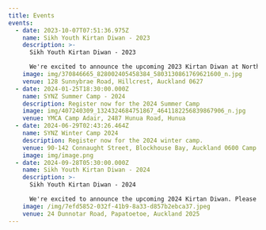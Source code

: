 ```yaml
---
title: Events
events:
  - date: 2023-10-07T07:51:36.975Z
    name: Sikh Youth Kirtan Diwan - 2023
    description: >-
      Sikh Youth Kirtan Diwan - 2023

      We're excited to announce the upcoming 2023 Kirtan Diwan at North Shore Gurudwara. Please join us as sangat and kirtanis for a blissful night of Gurbani. Signup through the QR code or message our social media pages.
    image: img/370846665_828002405458384_5803130861769621600_n.jpg
    venue: 128 Sunnybrae Road, Hillcrest, Auckland 0627
  - date: 2024-01-25T18:30:00.000Z
    name: SYNZ Summer Camp - 2024
    description: Register now for the 2024 Summer Camp
    image: img/407240309_1324324684751867_4641182256839867906_n.jpg
    venue: YMCA Camp Adair, 2487 Hunua Road, Hunua
  - date: 2024-06-29T02:43:26.464Z
    name: SYNZ Winter Camp 2024
    description: Register now for the 2024 winter camp.
    venue: 90-142 Connaught Street, Blockhouse Bay, Auckland 0600 Camp Motu Moana
    image: img/image.png
  - date: 2024-09-28T05:30:00.000Z
    name: Sikh Youth Kirtan Diwan - 2024
    description: >-
      Sikh Youth Kirtan Diwan - 2024

      We're excited to announce the upcoming 2024 Kirtan Diwan. Please join us as sangat and kirtanis for a blissful night of Gurbani. Signup through the QR code or message our social media pages.
    image: /img/7efd5852-032f-41b9-8a33-d857b2ebca37.jpeg
    venue: 24 Dunnotar Road, Papatoetoe, Auckland 2025
---
```


